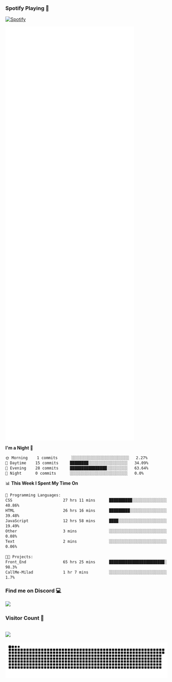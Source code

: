 ### Spotify Playing 🎵
[![Spotify](https://spotify-livestats-callme-milad.vercel.app/api/spotify)](https://open.spotify.com/user/314mrt6dxn5cqoxklh3thbwlr6by)

<img align="center" src="/github-metrics.svg" alt="Metrics" width="400">

<!--START_SECTION:waka-->
**I'm a Night 🦉** 

```text
🌞 Morning    1 commits      ░░░░░░░░░░░░░░░░░░░░░░░░░   2.27% 
🌆 Daytime    15 commits     ████████░░░░░░░░░░░░░░░░░   34.09% 
🌃 Evening    28 commits     ████████████████░░░░░░░░░   63.64% 
🌙 Night      0 commits      ░░░░░░░░░░░░░░░░░░░░░░░░░   0.0%

```


📊 **This Week I Spent My Time On** 

```text
💬 Programming Languages: 
CSS                      27 hrs 11 mins      ██████████░░░░░░░░░░░░░░░   40.86% 
HTML                     26 hrs 16 mins      █████████░░░░░░░░░░░░░░░░   39.48% 
JavaScript               12 hrs 58 mins      ████░░░░░░░░░░░░░░░░░░░░░   19.49% 
Other                    3 mins              ░░░░░░░░░░░░░░░░░░░░░░░░░   0.08% 
Text                     2 mins              ░░░░░░░░░░░░░░░░░░░░░░░░░   0.06%

🐱‍💻 Projects: 
Front_End                65 hrs 25 mins      ████████████████████████░   98.3% 
CallMe-Milad             1 hr 7 mins         ░░░░░░░░░░░░░░░░░░░░░░░░░   1.7%

```


<!--END_SECTION:waka-->

### Find me on Discord 💻
<a href="https://discord.gg/t4DwTxa8KA" rel="nofollow"> 
  <img src="https://discord.c99.nl/widget/theme-3/977957889358573609.png" data-canonical-src="https://discord.c99.nl/widget/theme-3/977957889358573609.png" style="max-width: 100%;"></a>

### Visitor Count 🔢
<p align="left"> 
  <br>
  <img src="https://profile-counter.glitch.me/callme-devil/count.svg" />
</p>

<img src="https://github.com/callme-devil/callme-devil/blob/output/github-contribution-grid-snake.svg" alt="snake" style="max-width: 100%;">
